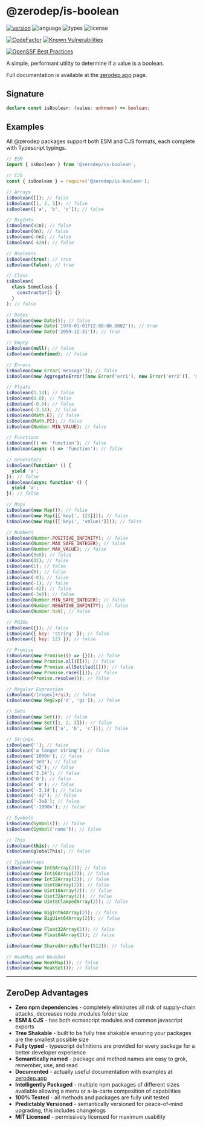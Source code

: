 # @zerodep/is-boolean

[![version](https://img.shields.io/npm/v/@zerodep/is-boolean?style=flat-square&color=blue)](https://www.npmjs.com/package/@zerodep/is-boolean)
![language](https://img.shields.io/badge/typescript-100%25-blue?style=flat-square)
![types](https://img.shields.io/badge/types-included-blue?style=flat-square)
![license](https://img.shields.io/github/license/cdepage/zerodep?color=blue&style=flat-square)

[![CodeFactor](https://www.codefactor.io/repository/github/cdepage/zerodep/badge)](https://www.codefactor.io/repository/github/cdepage/zerodep)
[![Known Vulnerabilities](https://snyk.io/test/github/cdepage/zerodep/badge.svg)](https://snyk.io/test/github/cdepage/zerodep)

[![OpenSSF Best Practices](https://www.bestpractices.dev/projects/9225/badge)](https://www.bestpractices.dev/projects/9225)

A simple, performant utility to determine if a value is a boolean.

Full documentation is available at the [zerodep.app](http://zerodep.app/#/is/array) page.

## Signature

```typescript
declare const isBoolean: (value: unknown) => boolean;
```

## Examples

All @zerodep packages support both ESM and CJS formats, each complete with Typescript typings.

```javascript
// ESM
import { isBoolean } from '@zerodep/is-boolean';

// CJS
const { isBoolean } = require('@zerodep/is-boolean');
```

```javascript
// Arrays
isBoolean([]); // false
isBoolean([1, 2, 3]); // false
isBoolean(['a', 'b', 'c']); // false

// BigInts
isBoolean(42n); // false
isBoolean(0n); // false
isBoolean(-0n); // false
isBoolean(-42n); // false

// Booleans
isBoolean(true); // true
isBoolean(false); // true

// Class
isBoolean(
  class SomeClass {
    constructor() {}
  }
); // false

// Dates
isBoolean(new Date()); // false
isBoolean(new Date('1970-01-01T12:00:00.000Z')); // true
isBoolean(new Date('2099-12-31')); // true

// Empty
isBoolean(null); // false
isBoolean(undefined); // false

// Errors
isBoolean(new Error('message')); // false
isBoolean(new AggregateError([new Error('err1'), new Error('err2')], 'message')); // false

// Floats
isBoolean(3.14); // false
isBoolean(0.0); // false
isBoolean(-0.0); // false
isBoolean(-3.14); // false
isBoolean(Math.E); // false
isBoolean(Math.PI); // false
isBoolean(Number.MIN_VALUE); // false

// Functions
isBoolean(() => 'function'); // false
isBoolean(async () => 'function'); // false

// Generators
isBoolean(function* () {
  yield 'a';
}); // false
isBoolean(async function* () {
  yield 'a';
}); // false

// Maps
isBoolean(new Map()); // false
isBoolean(new Map([['key1', 123]])); // false
isBoolean(new Map([['key1', 'value1']])); // false

// Numbers
isBoolean(Number.POSITIVE_INFINITY); // false
isBoolean(Number.MAX_SAFE_INTEGER); // false
isBoolean(Number.MAX_VALUE); // false
isBoolean(3e8); // false
isBoolean(42); // false
isBoolean(1); // false
isBoolean(0); // false
isBoolean(-0); // false
isBoolean(-1); // false
isBoolean(-42); // false
isBoolean(-3e8); // false
isBoolean(Number.MIN_SAFE_INTEGER); // false
isBoolean(Number.NEGATIVE_INFINITY); // false
isBoolean(Number.NaN); // false

// POJOs
isBoolean({}); // false
isBoolean({ key: 'string' }); // false
isBoolean({ key: 123 }); // false

// Promise
isBoolean(new Promise(() => {})); // false
isBoolean(new Promise.all([])); // false
isBoolean(new Promise.allSettled([])); // false
isBoolean(new Promise.race([])); // false
isBoolean(Promise.resolve()); // false

// Regular Expression
isBoolean(/[regex]+/gi); // false
isBoolean(new RegExp('d', 'gi')); // false

// Sets
isBoolean(new Set()); // false
isBoolean(new Set([1, 2, 3])); // false
isBoolean(new Set(['a', 'b', 'c'])); // false

// Strings
isBoolean(''); // false
isBoolean('a longer string'); // false
isBoolean('1000n'); // false
isBoolean('3e8'); // false
isBoolean('42'); // false
isBoolean('3.14'); // false
isBoolean('0'); // false
isBoolean('-0'); // false
isBoolean('-3.14'); // false
isBoolean('-42'); // false
isBoolean('-3e8'); // false
isBoolean('-1000n'); // false

// Symbols
isBoolean(Symbol()); // false
isBoolean(Symbol('name')); // false

// This
isBoolean(this); // false
isBoolean(globalThis); // false

// TypedArrays
isBoolean(new Int8Array(2)); // false
isBoolean(new Int16Array(2)); // false
isBoolean(new Int32Array(2)); // false
isBoolean(new Uint8Array(2)); // false
isBoolean(new Uint16Array(2)); // false
isBoolean(new Uint32Array(2)); // false
isBoolean(new Uint8ClampedArray(2)); // false

isBoolean(new BigInt64Array(2)); // false
isBoolean(new BigUint64Array(2)); // false

isBoolean(new Float32Array(2)); // false
isBoolean(new Float64Array(2)); // false

isBoolean(new SharedArrayBuffer(512)); // false

// WeakMap and WeakSet
isBoolean(new WeakMap()); // false
isBoolean(new WeakSet()); // false
```

---

## ZeroDep Advantages

- **Zero npm dependencies** - completely eliminates all risk of supply-chain attacks, decreases node_modules folder size
- **ESM & CJS** - has both ecmascript modules and common javascript exports
- **Tree Shakable** - built to be fully tree shakable ensuring your packages are the smallest possible size
- **Fully typed** - typescript definitions are provided for every package for a better developer experience
- **Semantically named** - package and method names are easy to grok, remember, use, and read
- **Documented** - actually useful documentation with examples at [zerodep.app](https://zerodep.app)
- **Intelligently Packaged** - multiple npm packages of different sizes available allowing a menu or a-la-carte composition of capabilities
- **100% Tested** - all methods and packages are fully unit tested
- **Predictably Versioned** - semantically versioned for peace-of-mind upgrading, this includes changelogs
- **MIT Licensed** - permissively licensed for maximum usability
